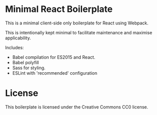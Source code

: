 # Minimal React Boilerplate

This is a minimal client-side only boilerplate for React using Webpack.

This is intentionally kept minimal to facilitate maintenance and maximise
applicability.

Includes:

* Babel compilation for ES2015 and React.
* Babel polyfill
* Sass for styling.
* ESLint with 'recommended' configuration

# License

This boilerplate is licensed under the Creative Commons CC0 license.
